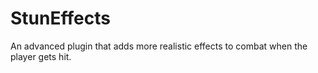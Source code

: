 # StunEffects
An advanced plugin that adds more realistic effects to combat when the player gets hit.
